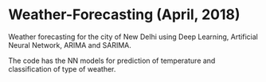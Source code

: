 # Weather-Forecasting (April, 2018)
Weather forecasting for the city of New Delhi using Deep Learning, Artificial Neural Network, ARIMA and SARIMA.

The code has the NN models for prediction of temperature and classification of type of weather.

